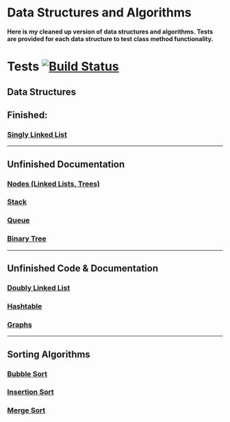 # Data Structures and Algorithms

**Here is my cleaned up version of data structures and algorithms. Tests are
provided for each data structure to test class method functionality.**

# Tests [![Build Status](https://travis-ci.com/shiratap/DSA.svg?branch=master)](https://travis-ci.com/shiratap/DSA)

## Data Structures

## Finished:

### [Singly Linked List](https://github.com/shiratap/DSA/tree/master/DataStructures/SinglyLinkedLists)

---

## Unfinished Documentation

### [Nodes (Linked Lists, Trees)](https://github.com/shiratap/DSA/tree/master/DataStructures/Node)

### [Stack](https://github.com/shiratap/DSA/tree/master/DataStructures/Stack)

### [Queue](https://github.com/shiratap/DSA/tree/master/DataStructures/Queue)

### [Binary Tree](https://github.com/shiratap/DSA/tree/master/DataStructures/BinaryTree)

---

## Unfinished Code & Documentation

### [Doubly Linked List](https://github.com/shiratap/DSA/tree/master/DataStructures/DoublyLinkedLists)

### [Hashtable](https://github.com/shiratap/DSA/tree/master/DataStructures/Hashtable)

### [Graphs](https://github.com/shiratap/DSA/tree/master/DataStructures/Graph)

---

## Sorting Algorithms

### [Bubble Sort](https://github.com/shiratap/DSA/tree/master/Sorting/bubble)

### [Insertion Sort](https://github.com/shiratap/DSA/tree/master/Sorting/insertion)

### [Merge Sort](https://github.com/shiratap/DSA/tree/master/Sorting/merge)
